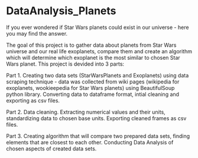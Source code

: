 # DataAnalysis_Planets

If you ever wondered if Star Wars planets could exist in our universe - here you may find the answer.

The goal of this project is to gather data about planets from Star Wars universe and our real life exoplanets, compare them and create an algorithm which will determine which exoplanet is the most similar to chosen Star Wars planet.
This project is devided into 3 parts:

Part 1. Creating two data sets (StarWarsPlanets and Exoplanets) using data scraping technique - data was collected from wiki pages (wikipedia for exoplanets, wookieepedia for Star Wars planets) using BeautifulSoup python library. Converting data to dataframe format, intial cleaning and exporting as csv files.

Part 2. Data cleaning. Extracting numerical values and their units, standardizing data to chosen base units. Exporting cleaned frames as csv files.

Part 3. Creating algorithm that will compare two prepared data sets, finding elements that are closest to each other. Conducting Data Analysis of chosen aspects of created data sets.
